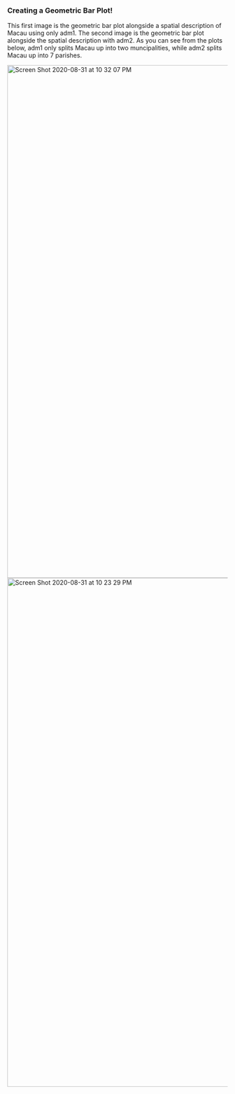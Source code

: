 ### Creating a Geometric Bar Plot!

This first image is the geometric bar plot alongside a spatial description of Macau using only adm1. The second image is the geometric bar plot alongside the spatial description with adm2. As you can see from the plots below, adm1 only splits Macau up into two muncipalities, while adm2 splits Macau up into 7 parishes.  




<img width="1173" alt="Screen Shot 2020-08-31 at 10 32 07 PM" src="https://user-images.githubusercontent.com/60228365/91788528-6f3eb580-ebda-11ea-91f0-638f74a2ba84.png">


<img width="1164" alt="Screen Shot 2020-08-31 at 10 23 29 PM" src="https://user-images.githubusercontent.com/60228365/91788532-71a10f80-ebda-11ea-98d9-06d2f9a2c4bf.png">
